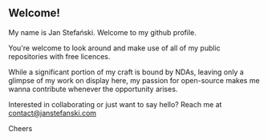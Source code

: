 ## Welcome!

My name is Jan Stefański. Welcome to my github profile.

You're welcome to look around and make use of all of my public repositories with free licences.

While a significant portion of my craft is bound by NDAs, leaving only a glimpse of my work on display here, my passion for open-source makes me wanna contribute whenever the opportunity arises.

Interested in collaborating or just want to say hello? Reach me at [contact@janstefanski.com](mailto:contact@janstefanski.com "Mail me")

Cheers
